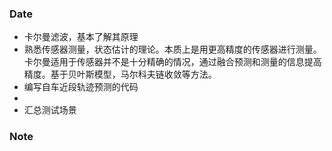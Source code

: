 ### Date
- 卡尔曼滤波，基本了解其原理
- 熟悉传感器测量，状态估计的理论。本质上是用更高精度的传感器进行测量。卡尔曼适用于传感器并不是十分精确的情况，通过融合预测和测量的信息提高精度。基于贝叶斯模型，马尔科夫链收敛等方法。
- 编写自车近段轨迹预测的代码
- 
- 汇总测试场景
### Note